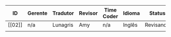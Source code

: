 | ID     | Gerente | Tradutor | Revisor | Time Coder | Idioma | Status    | Início     | Final | Págs./Tempo |
| ------ | ------- | -------- | ------- | ---------- | ------ | --------- | ---------- | ----- | ----------- |
| [[02]] | n/a     | Lunagris | Amy     | n/a        | Inglês | Revisando | 14/09/2022 |       | 2 págs.     |
|        |         |          |         |            |        |           |            |       |             |

